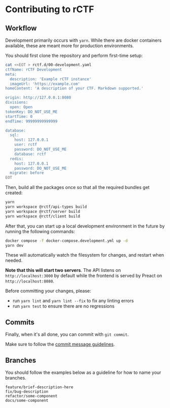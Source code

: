 # Contributing to rCTF

## Workflow

Development primarily occurs with `yarn`. While there are docker containers available, these are meant more for production environments.

You should first clone the repository and perform first-time setup:

```bash
cat <<EOT > rctf.d/00-development.yaml
ctfName: rCTF Development
meta:
  description: 'Example rCTF instance'
  imageUrl: 'https://example.com'
homeContent: 'A description of your CTF. Markdown supported.'

origin: http://127.0.0.1:8080
divisions:
  open: Open
tokenKey: DO_NOT_USE_ME
startTime: 0
endTime: 99999999999999

database:
  sql:
    host: 127.0.0.1
    user: rctf
    password: DO_NOT_USE_ME
    database: rctf
  redis:
    host: 127.0.0.1
    password: DO_NOT_USE_ME
  migrate: before
EOT
```

Then, build all the packages once so that all the required bundles get created:

```bash
yarn
yarn workspace @rctf/api-types build
yarn workspace @rctf/server build
yarn workspace @rctf/client build
```

After that, you can start up a local development environment in the future by running the following commands:

```bash
docker compose -f docker-compose.development.yml up -d
yarn dev
```

These will automatically watch the filesystem for changes, and restart when needed.

**Note that this will start two servers**. The API listens on `http://localhost:3000` by default while the frontend is served by Preact on `http://localhost:8080`.

Before committing your changes, please:

- run `yarn lint` and `yarn lint --fix` to fix any linting errors
- run `yarn test` to ensure there are no regressions

## Commits

Finally, when it's all done, you can commit with `git commit`.

Make sure to follow the [commit message guidelines](https://github.com/angular/angular.js/blob/master/DEVELOPERS.md#-git-commit-guidelines).

## Branches

You should follow the examples below as a guideline for how to name your branches.

```
feature/brief-description-here
fix/bug-description
refactor/some-component
docs/some-component
```
